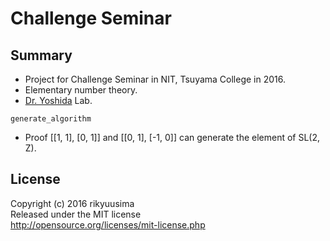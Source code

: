 # Challenge Seminar

## Summary
* Project for Challenge Seminar in NIT, Tsuyama College in 2016.
* Elementary number theory.
* [Dr. Yoshida](http://www.tsuyama-ct.ac.jp/gakkaVer4/SCC/kyouin/yoshida.html) Lab.

`generate_algorithm`
* Proof [[1, 1], [0, 1]] and [[0, 1], [-1, 0]] can generate the element of SL(2, Z).

## License
Copyright (c) 2016 rikyuusima  
Released under the MIT license  
http://opensource.org/licenses/mit-license.php
